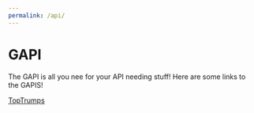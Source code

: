 ```yaml
---
permalink: /api/
---
```


# GAPI

The GAPI is all you nee for your API needing stuff! Here are some links to the GAPIS!

[TopTrumps](toptrumps)
